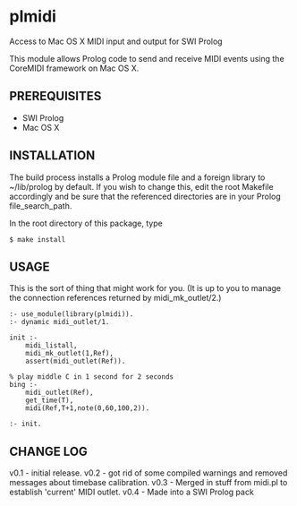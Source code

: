 # plmidi
Access to Mac OS X MIDI input and output for SWI Prolog

This module allows Prolog code to send and receive MIDI events using
the CoreMIDI framework on Mac OS X.



## PREREQUISITES

- SWI Prolog
- Mac OS X


## INSTALLATION

The build process installs a Prolog module file and a foreign library
to ~/lib/prolog by default. If you wish to change this, edit the root Makefile
accordingly and be sure that the referenced directories are in your
Prolog file_search_path.

In the root directory of this package, type

	$ make install



## USAGE

This is the sort of thing that might work for you. (It is up to
you to manage the connection references returned by midi_mk_outlet/2.)

	:- use_module(library(plmidi)).
	:- dynamic midi_outlet/1.

	init :-
		midi_listall,
		midi_mk_outlet(1,Ref),
		assert(midi_outlet(Ref)).

	% play middle C in 1 second for 2 seconds
	bing :-
		midi_outlet(Ref),
		get_time(T),
		midi(Ref,T+1,note(0,60,100,2)).

	:- init.



## CHANGE LOG

v0.1 - 	initial release.
v0.2 -	got rid of some compiled warnings and removed messages about 
			timebase calibration.
v0.3 -   Merged in stuff from midi.pl to establish 'current' MIDI outlet.
v0.4 -  Made into a SWI Prolog pack
